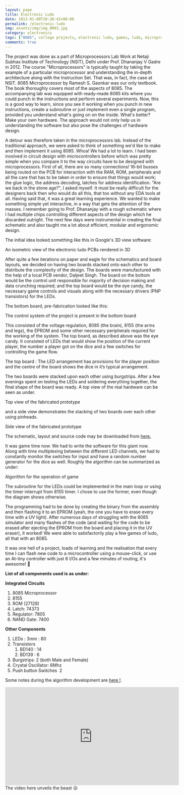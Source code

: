 ```yaml
---
layout: page
title: Electronic Ludo
date: 2013-01-08T20:38:42+00:00
permalink: /electronic-ludo
img: assets/img/img_0003.jpg
category: electronics
tags: ["8085", college projects, electronic ludo, games, ludo, microprocessor projects, nsit]
comments: true
---
```

The project was done as a part of Microprocessors Lab Work at Netaji Subhas Institute of Technology (NSIT), Delhi under Prof. Dhananjay V Gadre in 2012. The course "Microprocessors" is typically taught by taking the example of a particular microprocessor and understanding the in-depth architecture along with the Instruction Set. That was, in fact, the case at NSIT. 8085 Microprocessor by Ramesh S. Gaonkar was our only textbook. The book thoroughly covers most of the aspects of 8085. The accompanying lab was equipped with ready-made 8085 kits where you could punch in the instructions and perform several experiments. Now, this is a good way to learn, since you see it working when you punch in new instructions, create a subroutine or just implement even a single program, provided you understand what's going on on the inside. What's better? Make your own hardware. The approach would not only help us in understanding the software but also pose the challenges of hardware design.

A detour was therefore taken in the microprocessors lab. Instead of the traditional approach, we were asked to think of something we'd like to make and then implement it using 8085. Whoa! We had a lot to learn. I had been involved in circuit design with microcontrollers before which was pretty simple when you compare it to the way circuits have to be designed with microprocessors. First of all, there are so many connections! 16-bit busses being routed on the PCB for interaction with the RAM, ROM, peripherals and all the care that has to be taken in order to ensure that things would work; the glue logic, the address decoding, latches for address identification. "Are we back in the stone age?", I asked myself. It must be really difficult for the designers back then who would do all this, that too without any EDA tools at all. Having said that, it was a great learning experience. We wanted to make something simple yet interactive, in a way that gets the attention of the masses. I remember going to Prof. Dhananjay with a rough schematic where I had multiple chips controlling different aspects of the design which he discarded outright. The next few days were instrumental in creating the final schematic and also taught me a lot about efficient, modular and ergonomic design.

The initial idea looked something like this in Google's 3D view software:

<div class="row">
    <div class="col-sm mt-3 mt-md-0">
        <img class="img-fluid rounded z-depth-1" src="{{ '/assets/img/ludo1.png' | relative_url }}" alt="" title="Ludo 3D view"/>
	</div>
</div>
<div class="caption">
An isometric view of the electronic ludo PCBs rendered in 3D
</div>

After quite a few iterations on paper and eagle for the schematics and board layouts, we decided on having two boards stacked onto each other to distribute the complexity of the design. The boards were manufactured with the help of a local PCB vendor, Daljeet Singh. The board on the bottom would be the control unit responsible for majority of decision making and data crunching required; and the top board would be the eye candy, the necessary game controls and visuals along with the necessary drivers (PNP transistors) for the LEDs.

The bottom board, pre-fabrication looked like this:

<div class="row">
    <div class="col-sm mt-3 mt-md-0">
        <img class="img-fluid rounded z-depth-1" src="{{ '/assets/img/bottomboard.png' | relative_url }}" alt="" title="Bottom Board"/>
	</div>
</div>
<div class="caption">
The control system of the project is present in the bottom board
</div>

This consisted of the voltage regulation, 8085 (the brain), 8155 (the arms and legs), the EPROM and some other necessary peripherals required for the working of the system. The top board, as described above was the eye candy. It consisted of LEDs that would show the position of the current player, the number a player got on the dice and a few switches for controlling the game flow.

<div class="row">
    <div class="col-sm mt-3 mt-md-0">
        <img class="img-fluid rounded z-depth-1" src="{{ '/assets/img/topboard.png' | relative_url }}" alt="" title="Top Board"/>
	</div>
</div>
<div class="caption">
The top board : The LED arrangement has provisions for the player position and the centre of the board shows the dice in it&#8217;s typical arrangement.
</div>

The two boards were stacked upon each other using burgstrips. After a few evenings spent on testing the LEDs and soldering everything together, the final shape of the board was ready. A top view of the real hardware can be seen as under.

<div class="row">
    <div class="col-sm mt-3 mt-md-0">
        <img class="img-fluid rounded z-depth-1" src="{{ '/assets/img/img_0003.jpg' | relative_url }}" alt="" title="Side View"/>
	</div>
</div>
<div class="caption">
Top view of the fabricated prototype
</div>

and a side view demonstrates the stacking of two boards over each other using pinheads.

<div class="row">
    <div class="col-sm mt-3 mt-md-0">
        <img class="img-fluid rounded z-depth-1" src="{{ '/assets/img/img_0004.jpg' | relative_url }}" alt="" title="Side View"/>
	</div>
</div>
<div class="caption">
Side view of the fabricated prototype
</div>

The schematic, layout and source code may be downloaded from <a title="Files" href="https://docs.google.com/open?id=0B7Te24iPllNVN3Jkb1FHRFJsSUE" target="_blank">here.</a>

It was game time now. We had to write the software for this giant now. Along with time multiplexing between the different LED channels, we had to constantly monitor the switches for input and have a random number generator for the dice as well. Roughly the algorithm can be summarized as under:

<div class="row">
    <div class="col-sm mt-3 mt-md-0">
        <img class="img-fluid rounded z-depth-1" src="{{ '/assets/img/algo.png' | relative_url }}" alt="" title="Algorithm for implementation"/>
	</div>
</div>
<div class="caption">
Algorithm for the operation of game
</div>

The subroutine for the LEDs could be implemented in the main loop or using the timer interrupt from 8155 timer. I chose to use the former, even though the diagram shows otherwise.

The programming had to be done by creating the binary from the assembly and then flashing it to an EPROM (yeah, the one you have to erase every time with a UV light). After numerous days of struggling with the 8085 simulator and many flashes of the code (and waiting for the code to be erased after ejecting the EPROM from the board and placing it in the UV eraser), it worked! We were able to satisfactorily play a few games of ludo, all that with an 8085.

It was one hell of a project, loads of learning and the realisation that every time I can flash new code to a microcontroller using a mouse-click, or use an At-tiny controller with just 6 I/Os and a few minutes of routing, it's awesome! 🙂

**List of all components used is as under:**

**Integrated Circuits**

  1. 8085 Microprocessor
  2. 8155
  3. ROM (27128)
  4. Latch: 74373
  5. Regulator: 7805
  6. NAND Gate: 7400

**Other Components**

  1. LEDs : 3mm : 80
  2. Transistors 
      1. BD140 : 14
      2. BD139 : 6
  3. Burgstrips: 2 (both Male and Female)
  4. Crystal Oscillator: 6Mhz
  5. Push button Switches  2

Some notes during the algorithm development are [here !](/assets/pdf/electronic-ludo-notes.pdf).


<div class="row justify-content-center">
<iframe width="560" height="315" src="https://www.youtube.com/embed/jz1Me2Yjcjc" frameborder="0" allow="accelerometer; autoplay; encrypted-media; gyroscope; picture-in-picture" allowfullscreen></iframe>
</div>
<div class="caption">
The video here unveils the beast 😛
</div>
